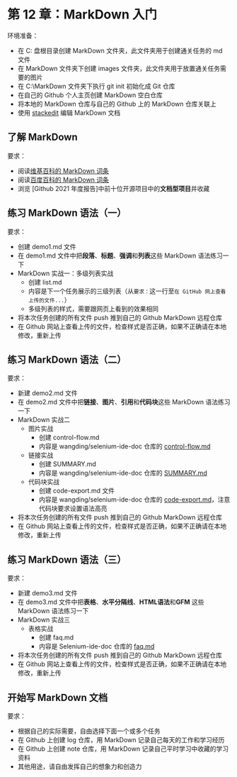 # 第 12 章：MarkDown 入门

环境准备：
- 在 C: 盘根目录创建 MarkDown 文件夹，此文件夹用于创建通关任务的 md 文件
- 在 MarkDown 文件夹下创建 images 文件夹，此文件夹用于放置通关任务需要的图片
- 在 C:\MarkDown 文件夹下执行 git init 初始化成 Git 仓库
- 在自己的 Github 个人主页创建 MarkDown 空白仓库
- 将本地的 MarkDown 仓库与自己的 Github 上的 MarkDown 仓库关联上
- 使用 [stackedit](https://stackedit.io/) 编辑 MarkDown 文档

## 了解 MarkDown

要求：
- 阅读[维基百科的 MarkDown 词条]
- 阅读[百度百科的 MarkDown 词条]
- 浏览 [Github 2021 年度报告]中前十位开源项目中的**文档型项目**并收藏

## 练习 MarkDown 语法（一）

要求：
- 创建 demo1.md 文件
- 在 demo1.md 文件中把**段落**、**标题**、**强调**和**列表**这些 MarkDown 语法练习一下
- MarkDown 实战一：多级列表实战
  - 创建 list.md
  - 内容是下一个任务展示的三级列表（从`要求：`这一行至`在 GitHub 网上查看上传的文件...`）
  - 多级列表的样式，需要跟网页上看到的效果相同
- 将本次任务创建的所有文件 push 推到自己的 Github MarkDown 远程仓库
- 在 Github 网站上查看上传的文件，检查样式是否正确，如果不正确请在本地修改，重新上传

## 练习 MarkDown 语法（二）

要求：
- 新建 demo2.md 文件
- 在 demo2.md 文件中把**链接**、**图片**、**引用**和**代码块**这些 MarkDown 语法练习一下
- MarkDown 实战二
  - 图片实战
    - 创建 control-flow.md
    - 内容是 wangding/selenium-ide-doc 仓库的 [control-flow.md]
  - 链接实战
    - 创建 SUMMARY.md
    - 内容是 wangding/selenium-ide-doc 仓库的 [SUMMARY.md]
  - 代码块实战
    - 创建 code-export.md 文件
    - 内容是 wangding/selenium-ide-doc 仓库的 [code-export.md]，注意代码块要求设置语法高亮
- 将本次任务创建的所有文件 push 推到自己的 Github MarkDown 远程仓库
- 在 Github 网站上查看上传的文件，检查样式是否正确，如果不正确请在本地修改，重新上传

## 练习 MarkDown 语法（三）

要求：
- 新建 demo3.md 文件
- 在 demo3.md 文件中把**表格**、**水平分隔线**、**HTML语法**和**GFM** 这些 MarkDown 语法练习一下
- MarkDown 实战三
  - 表格实战
    - 创建 faq.md
    - 内容是 Selenium-ide-doc 仓库的 [faq.md]
- 将本次任务创建的所有文件 push 推到自己的 Github MarkDown 远程仓库
- 在 Github 网站上查看上传的文件，检查样式是否正确，如果不正确请在本地修改，重新上传

## 开始写 MarkDown 文档

要求：
- 根据自己的实际需要，自由选择下面一个或多个任务
- 在 Github 上创建 log 仓库，用 MarkDown 记录自己每天的工作和学习经历
- 在 Github 上创建 note 仓库，用 MarkDown 记录自己平时学习中收藏的学习资料
- 其他用途，请自由发挥自己的想象力和创造力

<!-- 下面是文中的链接 -->
[维基百科的 MarkDown 词条]: https://encyclopedia.thefreedictionary.com/markdown
[百度百科的 MarkDown 词条]: http://baike.baidu.com/link?url=TEREhJsIPUnfMdpMVsSJv0RVWPsHxUqmv_gF8zn9lkM6zaRmgGIb7PE0SbXX1F96oRGJ54ykjIqcHkfUUlf59DAnbFiwaFg_YCwKyBLRBZ_
[Github 2016 年度报告]: https://octoverse.github.com/
[control-flow.md]: https://bitbucket.org/wngding/selenium-ide-doc/src/master/3.9/control-flow.md
[SUMMARY.md]: https://bitbucket.org/wngding/selenium-ide-doc/src/master/3.9/SUMMARY.md
[code-export.md]: https://bitbucket.org/wngding/selenium-ide-doc/src/master/3.9/code-export.md
[faq.md]: https://bitbucket.org/wngding/selenium-ide-doc/src/master/3.9/faq.md
